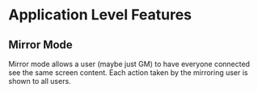 # Application Level Features

## Mirror Mode
Mirror mode allows a user (maybe just GM) to have everyone connected see the same screen content. Each action taken by the mirroring user is shown to all users. 